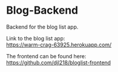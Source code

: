 # Blog-Backend
Backend for the blog list app.

Link to the blog list app:<br>
https://warm-crag-63925.herokuapp.com/

The frontend can be found here:<br>
https://github.com/djl218/bloglist-frontend